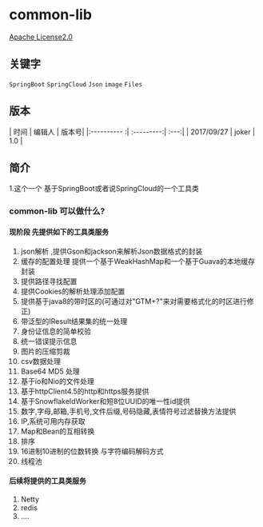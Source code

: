 # common-lib
[Apache License2.0](http://www.apache.org/licenses/)

## 关键字

`SpringBoot` `SpringCloud` `Json` `image` `Files`

## 版本

| 时间        | 编辑人     | 版本号|
|:---------- :| :---------:|  :---:|
| 2017/09/27  | joker      | 1.0 |

## 简介

1.这个一个 基于SpringBoot或者说SpringCloud的一个工具类

### common-lib 可以做什么?

#### 现阶段 先提供如下的工具类服务

1. json解析 ,提供Gson和jackson来解析Json数据格式的封装
2. 缓存的配置处理 提供一个基于WeakHashMap和一个基于Guava的本地缓存封装
3. 提供路径寻找配置
4. 提供Cookies的解析处理添加配置
5. 提供基于java8的带时区的(可通过对"GTM+?"来对需要格式化的时区进行修正)
6. 带泛型的IResult结果集的统一处理
7. 身份证信息的简单校验
8. 统一错误提示信息
9. 图片的压缩剪裁
10. csv数据处理
11. Base64 MD5 处理
12. 基于io和Nio的文件处理
13. 基于httpClient4.5的http和https服务提供
14. 基于SnowflakeIdWorker和短8位UUID的唯一性id提供
15. 数字,字母,邮箱,手机号,文件后缀,号码隐藏,表情符号过滤替换方法提供
16. IP,系统可用内存获取
17. Map和Bean的互相转换
18. 排序
19. 16进制10进制的位数转换 与字符编码解码方式
20. 线程池

#### 后续将提供的工具类服务

1. Netty
2. redis
3. ....